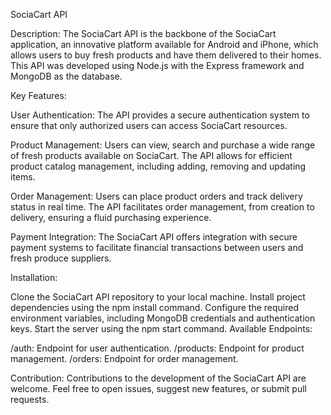 SociaCart API

Description:
The SociaCart API is the backbone of the SociaCart application, an innovative platform available for Android and iPhone, which allows users to buy fresh products and have them delivered to their homes. This API was developed using Node.js with the Express framework and MongoDB as the database.

Key Features:

User Authentication: The API provides a secure authentication system to ensure that only authorized users can access SociaCart resources.

Product Management: Users can view, search and purchase a wide range of fresh products available on SociaCart. The API allows for efficient product catalog management, including adding, removing and updating items.

Order Management: Users can place product orders and track delivery status in real time. The API facilitates order management, from creation to delivery, ensuring a fluid purchasing experience.

Payment Integration: The SociaCart API offers integration with secure payment systems to facilitate financial transactions between users and fresh produce suppliers.

Installation:

Clone the SociaCart API repository to your local machine.
Install project dependencies using the npm install command.
Configure the required environment variables, including MongoDB credentials and authentication keys.
Start the server using the npm start command.
Available Endpoints:

/auth: Endpoint for user authentication.
/products: Endpoint for product management.
/orders: Endpoint for order management.

Contribution:
Contributions to the development of the SociaCart API are welcome. Feel free to open issues, suggest new features, or submit pull requests.
